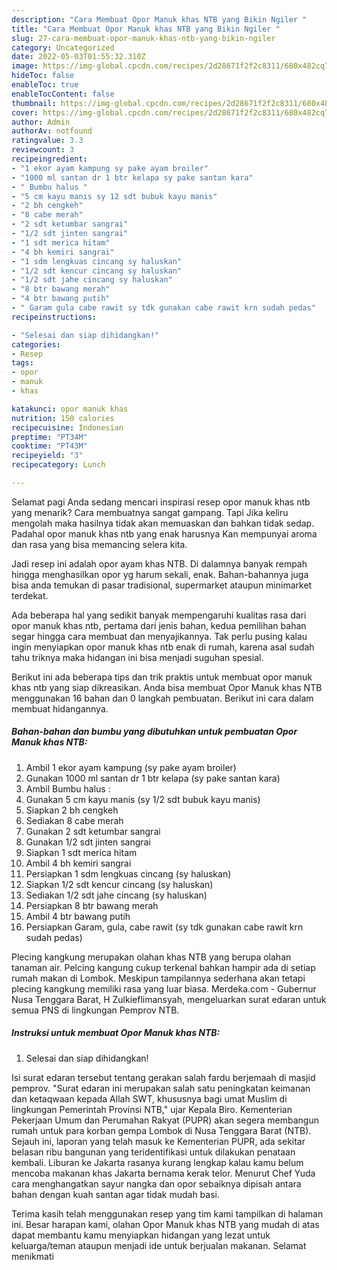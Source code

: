 ```yaml
---
description: "Cara Membuat Opor Manuk khas NTB yang Bikin Ngiler "
title: "Cara Membuat Opor Manuk khas NTB yang Bikin Ngiler "
slug: 27-cara-membuat-opor-manuk-khas-ntb-yang-bikin-ngiler
category: Uncategorized
date: 2022-05-03T01:55:32.310Z
image: https://img-global.cpcdn.com/recipes/2d28671f2f2c8311/680x482cq70/opor-manuk-khas-ntb-foto-resep-utama.jpg
hideToc: false
enableToc: true
enableTocContent: false
thumbnail: https://img-global.cpcdn.com/recipes/2d28671f2f2c8311/680x482cq70/opor-manuk-khas-ntb-foto-resep-utama.jpg
cover: https://img-global.cpcdn.com/recipes/2d28671f2f2c8311/680x482cq70/opor-manuk-khas-ntb-foto-resep-utama.jpg
author: Admin
authorAv: notfound
ratingvalue: 3.3
reviewcount: 3
recipeingredient:
- "1 ekor ayam kampung sy pake ayam broiler"
- "1000 ml santan dr 1 btr kelapa sy pake santan kara"
- " Bumbu halus "
- "5 cm kayu manis sy 12 sdt bubuk kayu manis"
- "2 bh cengkeh"
- "8 cabe merah"
- "2 sdt ketumbar sangrai"
- "1/2 sdt jinten sangrai"
- "1 sdt merica hitam"
- "4 bh kemiri sangrai"
- "1 sdm lengkuas cincang sy haluskan"
- "1/2 sdt kencur cincang sy haluskan"
- "1/2 sdt jahe cincang sy haluskan"
- "8 btr bawang merah"
- "4 btr bawang putih"
- " Garam gula cabe rawit sy tdk gunakan cabe rawit krn sudah pedas"
recipeinstructions:

- "Selesai dan siap dihidangkan!"
categories:
- Resep
tags:
- opor
- manuk
- khas

katakunci: opor manuk khas 
nutrition: 150 calories
recipecuisine: Indonesian
preptime: "PT34M"
cooktime: "PT43M"
recipeyield: "3"
recipecategory: Lunch

---
```



Selamat pagi Anda sedang mencari inspirasi resep opor manuk khas ntb yang menarik? Cara membuatnya sangat gampang. Tapi Jika keliru mengolah maka hasilnya tidak akan memuaskan dan bahkan tidak sedap. Padahal opor manuk khas ntb yang enak harusnya Kan mempunyai aroma dan rasa yang bisa memancing selera kita.


Jadi resep ini adalah opor ayam khas NTB. Di dalamnya banyak rempah hingga menghasilkan opor yg harum sekali, enak. Bahan-bahannya juga bisa anda temukan di pasar tradisional, supermarket ataupun minimarket terdekat.

Ada beberapa hal yang sedikit banyak mempengaruhi kualitas rasa dari opor manuk khas ntb, pertama dari jenis bahan, kedua pemilihan bahan segar hingga cara membuat dan menyajikannya. Tak perlu pusing kalau ingin menyiapkan opor manuk khas ntb enak di rumah, karena asal sudah tahu triknya maka hidangan ini bisa menjadi suguhan spesial.


Berikut ini ada beberapa tips dan trik praktis untuk membuat opor manuk khas ntb yang siap dikreasikan. Anda bisa membuat Opor Manuk khas NTB menggunakan 16 bahan dan 0 langkah pembuatan. Berikut ini cara dalam membuat hidangannya.

<!--inarticleads1-->

##### Bahan-bahan dan bumbu yang dibutuhkan untuk pembuatan Opor Manuk khas NTB:

1. Ambil 1 ekor ayam kampung (sy pake ayam broiler)
1. Gunakan 1000 ml santan dr 1 btr kelapa (sy pake santan kara)
1. Ambil  Bumbu halus :
1. Gunakan 5 cm kayu manis (sy 1/2 sdt bubuk kayu manis)
1. Siapkan 2 bh cengkeh
1. Sediakan 8 cabe merah
1. Gunakan 2 sdt ketumbar sangrai
1. Gunakan 1/2 sdt jinten sangrai
1. Siapkan 1 sdt merica hitam
1. Ambil 4 bh kemiri sangrai
1. Persiapkan 1 sdm lengkuas cincang (sy haluskan)
1. Siapkan 1/2 sdt kencur cincang (sy haluskan)
1. Sediakan 1/2 sdt jahe cincang (sy haluskan)
1. Persiapkan 8 btr bawang merah
1. Ambil 4 btr bawang putih
1. Persiapkan  Garam, gula, cabe rawit (sy tdk gunakan cabe rawit krn sudah pedas)


Plecing kangkung merupakan olahan khas NTB yang berupa olahan tanaman air. Pelcing kangung cukup terkenal bahkan hampir ada di setiap rumah makan di Lombok. Meskipun tampilannya sederhana akan tetapi plecing kangkung memiliki rasa yang luar biasa. Merdeka.com - Gubernur Nusa Tenggara Barat, H Zulkieflimansyah, mengeluarkan surat edaran untuk semua PNS di lingkungan Pemprov NTB. 

<!--inarticleads2-->

##### Instruksi untuk membuat Opor Manuk khas NTB:


1. Selesai dan siap dihidangkan!

Isi surat edaran tersebut tentang gerakan salah fardu berjemaah di masjid pemprov. &#34;Surat edaran ini merupakan salah satu peningkatan keimanan dan ketaqwaan kepada Allah SWT, khususnya bagi umat Muslim di lingkungan Pemerintah Provinsi NTB,&#34; ujar Kepala Biro. Kementerian Pekerjaan Umum dan Perumahan Rakyat (PUPR) akan segera membangun rumah untuk para korban gempa Lombok di Nusa Tenggara Barat (NTB). Sejauh ini, laporan yang telah masuk ke Kementerian PUPR, ada sekitar belasan ribu bangunan yang teridentifikasi untuk dilakukan penataan kembali. Liburan ke Jakarta rasanya kurang lengkap kalau kamu belum mencoba makanan khas Jakarta bernama kerak telor. Menurut Chef Yuda cara menghangatkan sayur nangka dan opor sebaiknya dipisah antara bahan dengan kuah santan agar tidak mudah basi. 

Terima kasih telah menggunakan resep yang tim kami tampilkan di halaman ini. Besar harapan kami, olahan Opor Manuk khas NTB yang mudah di atas dapat membantu kamu menyiapkan hidangan yang lezat untuk keluarga/teman ataupun menjadi ide untuk berjualan makanan. Selamat menikmati
